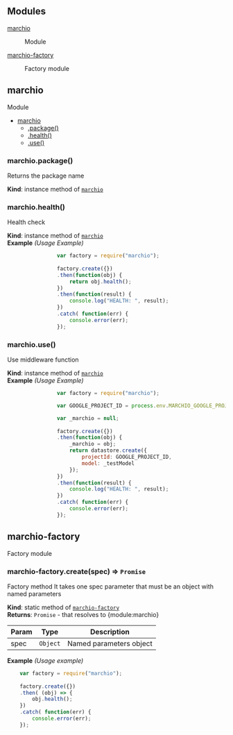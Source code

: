 ## Modules

<dl>
<dt><a href="#module_marchio">marchio</a></dt>
<dd><p>Module</p>
</dd>
<dt><a href="#module_marchio-factory">marchio-factory</a></dt>
<dd><p>Factory module</p>
</dd>
</dl>

<a name="module_marchio"></a>

## marchio
Module


* [marchio](#module_marchio)
    * [.package()](#module_marchio+package)
    * [.health()](#module_marchio+health)
    * [.use()](#module_marchio+use)

<a name="module_marchio+package"></a>

### marchio.package()
Returns the package name

**Kind**: instance method of <code>[marchio](#module_marchio)</code>  
<a name="module_marchio+health"></a>

### marchio.health()
Health check

**Kind**: instance method of <code>[marchio](#module_marchio)</code>  
**Example** *(Usage Example)*  
```js
                var factory = require("marchio");
             
                factory.create({})
                .then(function(obj) {
                    return obj.health();
                })
                .then(function(result) {
                    console.log("HEALTH: ", result);
                })
                .catch( function(err) { 
                    console.error(err); 
                });
```
<a name="module_marchio+use"></a>

### marchio.use()
Use middleware function

**Kind**: instance method of <code>[marchio](#module_marchio)</code>  
**Example** *(Usage Example)*  
```js
                var factory = require("marchio");

                var GOOGLE_PROJECT_ID = process.env.MARCHIO_GOOGLE_PROJECT_ID;

                var _marchio = null;
             
                factory.create({})
                .then(function(obj) {
                    _marchio = obj;
                    return datastore.create({
                        projectId: GOOGLE_PROJECT_ID,
                        model: _testModel
                    });
                })
                .then(function(result) {
                    console.log("HEALTH: ", result);
                })
                .catch( function(err) { 
                    console.error(err); 
                });
```
<a name="module_marchio-factory"></a>

## marchio-factory
Factory module

<a name="module_marchio-factory.create"></a>

### marchio-factory.create(spec) ⇒ <code>Promise</code>
Factory method 
It takes one spec parameter that must be an object with named parameters

**Kind**: static method of <code>[marchio-factory](#module_marchio-factory)</code>  
**Returns**: <code>Promise</code> - that resolves to {module:marchio}  

| Param | Type | Description |
| --- | --- | --- |
| spec | <code>Object</code> | Named parameters object |

**Example** *(Usage example)*  
```js
    var factory = require("marchio");
 
    factory.create({})
    .then( (obj) => {
        obj.health();
    })
    .catch( function(err) { 
        console.error(err); 
    });
```
